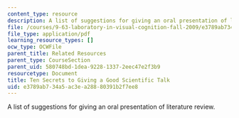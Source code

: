 ```yaml
---
content_type: resource
description: A list of suggestions for giving an oral presentation of literature review.
file: /courses/9-63-laboratory-in-visual-cognition-fall-2009/e3789ab734a5ac3ea28880391b2f7ee8_MIT9_63F09_rr05.pdf
file_type: application/pdf
learning_resource_types: []
ocw_type: OCWFile
parent_title: Related Resources
parent_type: CourseSection
parent_uid: 580748bd-1dea-9228-1337-2eec47e2f3b9
resourcetype: Document
title: Ten Secrets to Giving a Good Scientific Talk
uid: e3789ab7-34a5-ac3e-a288-80391b2f7ee8
---
```

A list of suggestions for giving an oral presentation of literature review.


